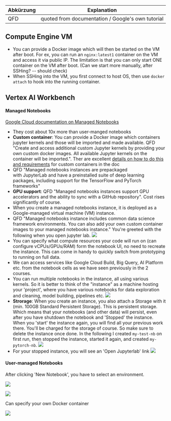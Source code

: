 | Abkürzung | Explanation |
| ----|----|
| QFD | quoted from documentation / Google's own tutorial |


## Compute Engine VM
- You can provide a Docker image which will then be started on the VM after boot. For ex, you can run an `nginx:latest1` container on the VM and access it via public IP. The limitation is that you can only start ONE container on the VM after boot. (Can we start more manually, after SSHing? -- should check)
- When SSHing into the VM, you first connect to host OS, then use `docker attach` to hook into the running container.

## Vertex AI Workbench

#### Managed Notebooks

[Google Cloud documentation on Managed Notebooks](https://cloud.google.com/vertex-ai/docs/workbench/managed/introduction)

- They cost about 10x more than user-manged notebooks
- **Custom container**: You can provide a Docker image which containers jupyter kernels and those will be imported and made available. QFD "Create and access additional custom Jupyter kernels by providing your own custom docker images. All available Jupyter kernels on the container will be imported.". Ther are excellent [details on how to do this and requirements](https://cloud.google.com/vertex-ai/docs/workbench/managed/custom-container) for custom containers in the doc
- QFD "Managed notebooks instances are prepackaged with JupyterLab and have a preinstalled suite of deep learning packages, including support for the TensorFlow and PyTorch frameworks"
- **GPU support**: QFD "Managed notebooks instances support GPU accelerators and the ability to sync with a GitHub repository". Cost rises significantly of course.
- When you create a managed notebooks instance, it is deployed as a Google-managed virtual machine (VM) instance.
- QFD "Managed notebooks instance includes common data science framework environments. You can also add your own custom container images to your managed notebooks instance." You're greeted with the following when you open jupyter lab.
![](Pasted%20image%2020230228102731.png)
- You can specify what compute resources your code will run on (can configure vCPUs/GPUs/RAM) form the notebook UI, no need to recreate the instance. This can come in handy to quickly switch from prototyping to running on full data.
- We can access services like Google Cloud Build, Big Query, AI Platform etc. from the notebook cells as we have seen previously in the 2 courses.
- You can run multiple notebooks in the instance, all using various kernels. So it is better to think of the "instance" as a machine hosting your 'project', where you have various notebooks for data exploration and cleaning, model building, pipelines etc.
![](Pasted%20image%2020230228103236.png)
- **Strorage**: When you create an instance, you also attach a Storage with it (min. 100GB Standard Persistent Storage). This is persistent storage. Which means that your notebooks (and other data) will persist, even after you have shutdown the notebook and 'Stopped' the instance. When you 'start' the instance again, you will find all your previous work there. You'll be charged for the storage of course. So make sure to delete the instance once done. In the following I created `my-test-nb` on first run, then stopped the instance, started it again, and created `my-pytorch-nb`.
![](Pasted%20image%2020230228103325.png)
- For your stopped instance, you will see an 'Open Jupyterlab' link
![](Pasted%20image%2020230228103901.png)

#### User-managed Notebooks
After clicking 'New Notebook', you have to select an environment.

![](Pasted%20image%2020230228102606.png)

![](Pasted%20image%2020230228110231.png)

Can specify your own Docker container

![](Pasted%20image%2020230228111210.png)
